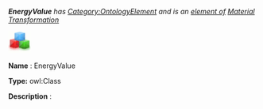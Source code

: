 ___EnergyValue__ 
 has
 [Category:OntologyElement](../../Category/OntologyElement "Category:OntologyElement") 
 and is an
 [element of](../../Property/ElementOf "Property:ElementOf") 
[Material Transformation](../../Submissions/Material_Transformation "Submissions:Material Transformation")_




  





[![Class](../images/thumb/2/27/Class.gif/45px-Class.gif)](../../Image/Class.gif "Class")


__Name__ 
 : EnergyValue
 



__Type:__ 
 owl:Class
 



__Description__ 
 :